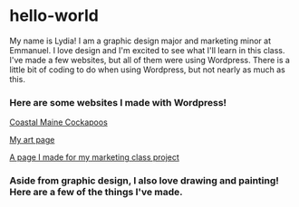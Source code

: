 # hello-world
My name is Lydia! I am a graphic design major and marketing minor at Emmanuel. I love design and I'm excited to see what I'll learn in this class. I've made a few websites, but all of them were using Wordpress. There is a little bit of coding to do when using Wordpress, but not nearly as much as this.
<H3>Here are some websites I made with Wordpress!</H3>
<p><a href="http://coastalmainecockapoos.org">Coastal Maine Cockapoos</a></p>
<p><a href="https://vividlyinspiredart.wordpress.com/">My art page</a></p>
<p><a href="https://streetsmartdevice.wordpress.com/">A page I made for my marketing class project</a></p>
<p><H3>Aside from graphic design, I also love drawing and painting! Here are a few of the things I've made.<H3><p>
